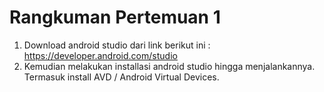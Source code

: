 # Rangkuman Pertemuan 1

1. Download android studio dari link berikut ini : https://developer.android.com/studio
2. Kemudian melakukan installasi android studio hingga menjalankannya. Termasuk install AVD / Android Virtual Devices.
